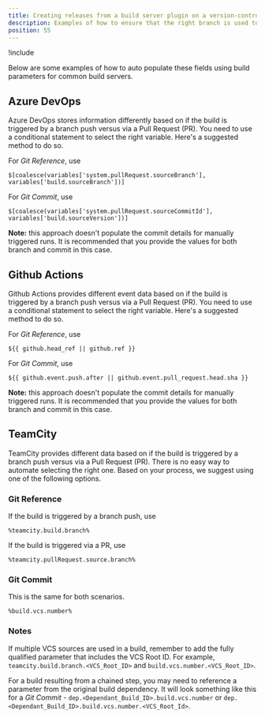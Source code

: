 ```yaml
---
title: Creating releases from a build server plugin on a version-controlled project
description: Examples of how to ensure that the right branch is used to create the release when using a build server plugin.
position: 55 
---
```


!include <build-server-plugin-version-control-fields>

Below are some examples of how to auto populate these fields using build parameters for common build servers.

## Azure DevOps
 
Azure DevOps stores information differently based on if the build is triggered by a branch push versus via a Pull Request (PR). You need to use a conditional statement to select the right variable. Here's a suggested method to do so.

For *Git Reference*, use
```
$[coalesce(variables['system.pullRequest.sourceBranch'], variables['build.sourceBranch'])]
```

For *Git Commit*, use
```
$[coalesce(variables['system.pullRequest.sourceCommitId'], variables['build.sourceVersion'])]
```

**Note:** this approach doesn't populate the commit details for manually triggered runs. It is recommended that you provide the values for both branch and commit in this case.


## Github Actions

Github Actions provides different event data based on if the build is triggered by a branch push versus via a Pull Request (PR). You need to use a conditional statement to select the right variable. Here's a suggested method to do so.

For *Git Reference*, use
```
${{ github.head_ref || github.ref }}
```

For *Git Commit*, use
```
${{ github.event.push.after || github.event.pull_request.head.sha }}
```

**Note:** this approach doesn't populate the commit details for manually triggered runs. It is recommended that you provide the values for both branch and commit in this case.


## TeamCity

TeamCity provides different data based on if the build is triggered by a branch push versus via a Pull Request (PR). There is no easy way to automate selecting the right one. Based on your process, we suggest using one of the following options. 

### Git Reference

If the build is triggered by a branch push, use 
```
%teamcity.build.branch%
```
If the build is triggered via a PR, use 
```
%teamcity.pullRequest.source.branch%
```


### Git Commit

This is the same for both scenarios.
```
%build.vcs.number%
```

### Notes
If multiple VCS sources are used in a build, remember to add the fully qualified parameter that includes the VCS Root ID. For example, `teamcity.build.branch.<VCS_Root_ID>` and  `build.vcs.number.<VCS_Root_ID>`.

For a build resulting from a chained step, you may need to reference a parameter from the original build dependency. It will look something like this for a *Git Commit* - `dep.<Dependant_Build_ID>.build.vcs.number` or `dep.<Dependant_Build_ID>.build.vcs.number.<VCS_Root_Id>`.